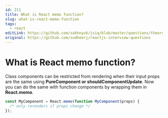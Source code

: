 ```yaml
---
id: 211
title: What is React memo function?
slug: what-is-react-memo-function
tags:
  - react
editLink: https://github.com/sakhnyuk/jsiq/blob/master/questions/theory/react/211.md
original: https://github.com/sudheerj/reactjs-interview-questions
---
```


# What is React memo function?

Class components can be restricted from rendering when their input props are the same using **PureComponent or shouldComponentUpdate**. Now you can do the same with function components by wrapping them in **React.memo**.

```jsx
const MyComponent = React.memo(function MyComponent(props) {
  /* only rerenders if props change */
});
```